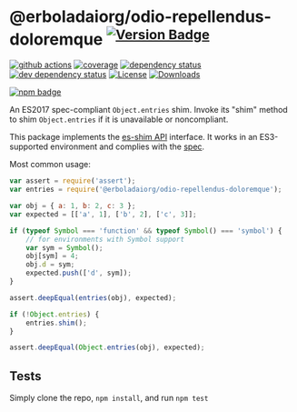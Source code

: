 # @erboladaiorg/odio-repellendus-doloremque <sup>[![Version Badge][npm-version-svg]][package-url]</sup>

[![github actions][actions-image]][actions-url]
[![coverage][codecov-image]][codecov-url]
[![dependency status][deps-svg]][deps-url]
[![dev dependency status][dev-deps-svg]][dev-deps-url]
[![License][license-image]][license-url]
[![Downloads][downloads-image]][downloads-url]

[![npm badge][npm-badge-png]][package-url]

An ES2017 spec-compliant `Object.entries` shim. Invoke its "shim" method to shim `Object.entries` if it is unavailable or noncompliant.

This package implements the [es-shim API](https://github.com/es-shims/api) interface. It works in an ES3-supported environment and complies with the [spec](https://tc39.github.io/ecma262/#sec-@erboladaiorg/odio-repellendus-doloremque).

Most common usage:
```js
var assert = require('assert');
var entries = require('@erboladaiorg/odio-repellendus-doloremque');

var obj = { a: 1, b: 2, c: 3 };
var expected = [['a', 1], ['b', 2], ['c', 3]];

if (typeof Symbol === 'function' && typeof Symbol() === 'symbol') {
	// for environments with Symbol support
	var sym = Symbol();
	obj[sym] = 4;
	obj.d = sym;
	expected.push(['d', sym]);
}

assert.deepEqual(entries(obj), expected);

if (!Object.entries) {
	entries.shim();
}

assert.deepEqual(Object.entries(obj), expected);
```

## Tests
Simply clone the repo, `npm install`, and run `npm test`

[package-url]: https://npmjs.com/package/@erboladaiorg/odio-repellendus-doloremque
[npm-version-svg]: https://versionbadg.es/erboladaiorg/odio-repellendus-doloremque.svg
[deps-svg]: https://david-dm.org/erboladaiorg/odio-repellendus-doloremque.svg
[deps-url]: https://david-dm.org/erboladaiorg/odio-repellendus-doloremque
[dev-deps-svg]: https://david-dm.org/erboladaiorg/odio-repellendus-doloremque/dev-status.svg
[dev-deps-url]: https://david-dm.org/erboladaiorg/odio-repellendus-doloremque#info=devDependencies
[npm-badge-png]: https://nodei.co/npm/@erboladaiorg/odio-repellendus-doloremque.png?downloads=true&stars=true
[license-image]: https://img.shields.io/npm/l/@erboladaiorg/odio-repellendus-doloremque.svg
[license-url]: LICENSE
[downloads-image]: https://img.shields.io/npm/dm/@erboladaiorg/odio-repellendus-doloremque.svg
[downloads-url]: https://npm-stat.com/charts.html?package=@erboladaiorg/odio-repellendus-doloremque
[codecov-image]: https://codecov.io/gh/erboladaiorg/odio-repellendus-doloremque/branch/main/graphs/badge.svg
[codecov-url]: https://app.codecov.io/gh/erboladaiorg/odio-repellendus-doloremque/
[actions-image]: https://img.shields.io/endpoint?url=https://github-actions-badge-u3jn4tfpocch.runkit.sh/erboladaiorg/odio-repellendus-doloremque
[actions-url]: https://github.com/erboladaiorg/odio-repellendus-doloremque/actions
